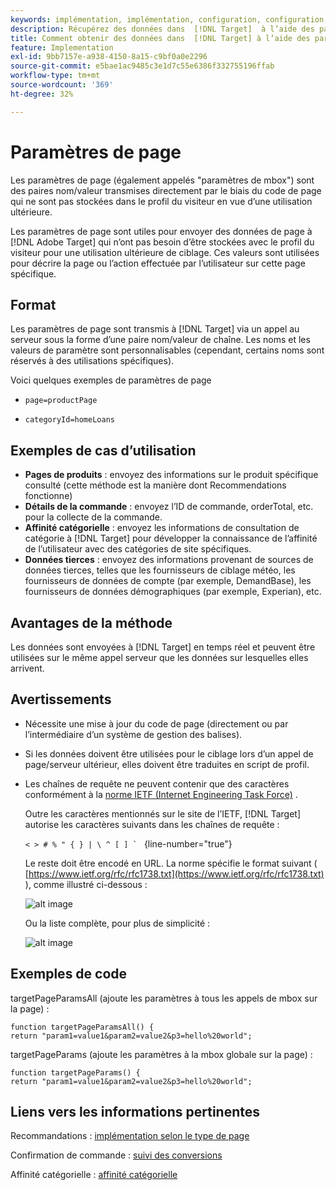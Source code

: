 ```yaml
---
keywords: implémentation, implémentation, configuration, configuration, paramètres de page
description: Récupérez des données dans  [!DNL Target]  à l’aide des paramètres de page.
title: Comment obtenir des données dans  [!DNL Target] à l’aide des paramètres de page ?
feature: Implementation
exl-id: 9bb7157e-a938-4150-8a15-c9bf0a0e2296
source-git-commit: e5bae1ac9485c3e1d7c55e6386f332755196ffab
workflow-type: tm+mt
source-wordcount: '369'
ht-degree: 32%

---
```


# Paramètres de page

Les paramètres de page (également appelés &quot;paramètres de mbox&quot;) sont des paires nom/valeur transmises directement par le biais du code de page qui ne sont pas stockées dans le profil du visiteur en vue d’une utilisation ultérieure.

Les paramètres de page sont utiles pour envoyer des données de page à [!DNL Adobe Target] qui n’ont pas besoin d’être stockées avec le profil du visiteur pour une utilisation ultérieure de ciblage. Ces valeurs sont utilisées pour décrire la page ou l’action effectuée par l’utilisateur sur cette page spécifique.

## Format

Les paramètres de page sont transmis à [!DNL Target] via un appel au serveur sous la forme d’une paire nom/valeur de chaîne. Les noms et les valeurs de paramètre sont personnalisables (cependant, certains noms sont réservés à des utilisations spécifiques).

Voici quelques exemples de paramètres de page

* `page=productPage`

* `categoryId=homeLoans`

## Exemples de cas d’utilisation

* **Pages de produits** : envoyez des informations sur le produit spécifique consulté (cette méthode est la manière dont Recommendations fonctionne)
* **Détails de la commande** : envoyez l’ID de commande, orderTotal, etc. pour la collecte de la commande.
* **Affinité catégorielle** : envoyez les informations de consultation de catégorie à [!DNL Target] pour développer la connaissance de l’affinité de l’utilisateur avec des catégories de site spécifiques.
* **Données tierces** : envoyez des informations provenant de sources de données tierces, telles que les fournisseurs de ciblage météo, les fournisseurs de données de compte (par exemple, DemandBase), les fournisseurs de données démographiques (par exemple, Experian), etc.

## Avantages de la méthode

Les données sont envoyées à [!DNL Target] en temps réel et peuvent être utilisées sur le même appel serveur que les données sur lesquelles elles arrivent.

## Avertissements

* Nécessite une mise à jour du code de page (directement ou par l’intermédiaire d’un système de gestion des balises).
* Si les données doivent être utilisées pour le ciblage lors d’un appel de page/serveur ultérieur, elles doivent être traduites en script de profil.
* Les chaînes de requête ne peuvent contenir que des caractères conformément à la [norme IETF (Internet Engineering Task Force)](https://www.ietf.org/rfc/rfc3986.txt) .

  Outre les caractères mentionnés sur le site de l’IETF, [!DNL Target] autorise les caractères suivants dans les chaînes de requête :

  ```< > # % " { } | \ ^ [ ] ` ``` {line-number=&quot;true&quot;}

  Le reste doit être encodé en URL. La norme spécifie le format suivant ( [https://www.ietf.org/rfc/rfc1738.txt](https://www.ietf.org/rfc/rfc1738.txt) ), comme illustré ci-dessous :

  ![alt image](assets/ietf1.png)

  Ou la liste complète, pour plus de simplicité :

  ![alt image](assets/ietf2.png)

## Exemples de code

targetPageParamsAll (ajoute les paramètres à tous les appels de mbox sur la page) :

`function targetPageParamsAll() { return "param1=value1&param2=value2&p3=hello%20world";`

targetPageParams (ajoute les paramètres à la mbox globale sur la page) :

`function targetPageParams() { return "param1=value1&param2=value2&p3=hello%20world";`

## Liens vers les informations pertinentes

Recommandations : [implémentation selon le type de page](https://experienceleague.adobe.com/docs/target/using/recommendations/plan-implement.html)

Confirmation de commande : [suivi des conversions](../../implement/client-side/atjs/how-to-deployatjs/implement-target-without-a-tag-manager.md#track-conversions)

Affinité catégorielle : [affinité catégorielle](https://experienceleague.adobe.com/docs/target/using/audiences/visitor-profiles/category-affinity.html)
